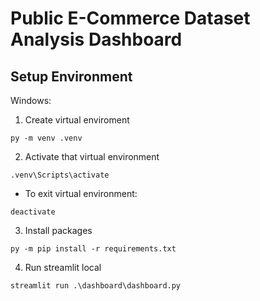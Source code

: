 # Public E-Commerce Dataset Analysis Dashboard

## Setup Environment

Windows:

1. Create virtual enviroment

```
py -m venv .venv
```

2. Activate that virtual environment

```
.venv\Scripts\activate
```

- To exit virtual environment:

```
deactivate
```

3. Install packages

```
py -m pip install -r requirements.txt
```

4. Run streamlit local
```
streamlit run .\dashboard\dashboard.py
```